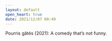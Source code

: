 ```yaml
---
layout: default
open_heart: true
date: 2021/12/07 00:49
---
```


Pourris gâtés (2021): A comedy that’s not funny.
